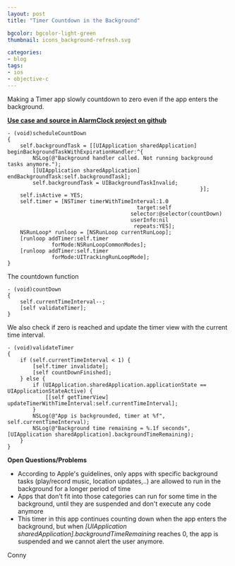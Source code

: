 ```yaml
---
layout: post
title: "Timer Countdown in the Background"

bgcolor: bgcolor-light-green
thumbnail: icons_background-refresh.svg

categories: 
- blog
tags:
- ios
- objective-c
---
```


Making a Timer app slowly countdown to zero even if the app enters the background.
<!-- more -->

[**Use case and source in AlarmClock project on github**](https://github.com/connyr/ios-projects/tree/master/Numbers/AlarmClock)

    - (void)scheduleCountDown
    {
        self.backgroundTask = [[UIApplication sharedApplication] beginBackgroundTaskWithExpirationHandler:^{
            NSLog(@"Background handler called. Not running background tasks anymore.");
            [[UIApplication sharedApplication] endBackgroundTask:self.backgroundTask];
            self.backgroundTask = UIBackgroundTaskInvalid;
                                                                 }];
        self.isActive = YES;
        self.timer = [NSTimer timerWithTimeInterval:1.0
                                             target:self
                                           selector:@selector(countDown)
                                           userInfo:nil
                                            repeats:YES];
        NSRunLoop* runloop = [NSRunLoop currentRunLoop];
        [runloop addTimer:self.timer
                  forMode:NSRunLoopCommonModes];
        [runloop addTimer:self.timer
                  forMode:UITrackingRunLoopMode];
    } 

The countdown function

    - (void)countDown
    {
        self.currentTimeInterval--;
        [self validateTimer];
    }

We also check if zero is reached and update the timer view with the current time interval.

    - (void)validateTimer
    {
        if (self.currentTimeInterval < 1) {
            [self.timer invalidate];
            [self countDownFinished];
        } else {
            if (UIApplication.sharedApplication.applicationState == UIApplicationStateActive) {
                [[self getTimerView] updateTimerWithTimeInterval:self.currentTimeInterval];
            }
            NSLog(@"App is backgrounded, timer at %f", self.currentTimeInterval);
            NSLog(@"Background time remaining = %.1f seconds", [UIApplication sharedApplication].backgroundTimeRemaining);
        }
    }

**Open Questions/Problems**

 + According to Apple's guidelines, only apps with specific background tasks (play/record music, location updates,..) are allowed to run in the background for a longer period of time
 + Apps that don't fit into those categories can run for some time in the background, until they are suspended and don't execute any code anymore
 + This timer in this app continues counting down when the app enters the background, but when *[UIApplication sharedApplication].backgroundTimeRemaining* reaches 0, the app is suspended and we cannot alert the user anymore.

Conny



